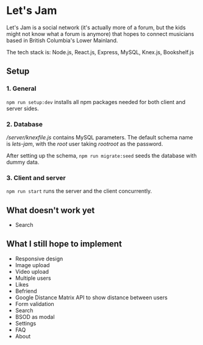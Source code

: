 # Let's Jam

Let's Jam is a social network (it's actually more of a forum, but the kids might not know what a forum is anymore) that hopes to connect musicians based in British Columbia's Lower Mainland.

The tech stack is: Node.js, React.js, Express, MySQL, Knex.js, Bookshelf.js

## Setup

### 1. General

`npm run setup:dev` installs all npm packages needed for both client and server sides.

### 2. Database

*/server/knexfile.js* contains MySQL parameters. The default schema name is *lets-jam*, with the _root_ user taking _rootroot_ as the password.

After setting up the schema, `npm run migrate:seed` seeds the database with dummy data.

### 3. Client and server

`npm run start` runs the server and the client concurrently.

## What doesn't work yet

- Search

## What I still hope to implement

- Responsive design
- Image upload
- Video upload
- Multiple users
- Likes
- Befriend
- Google Distance Matrix API to show distance between users
- Form validation
- Search
- BSOD as modal
- Settings
- FAQ
- About
